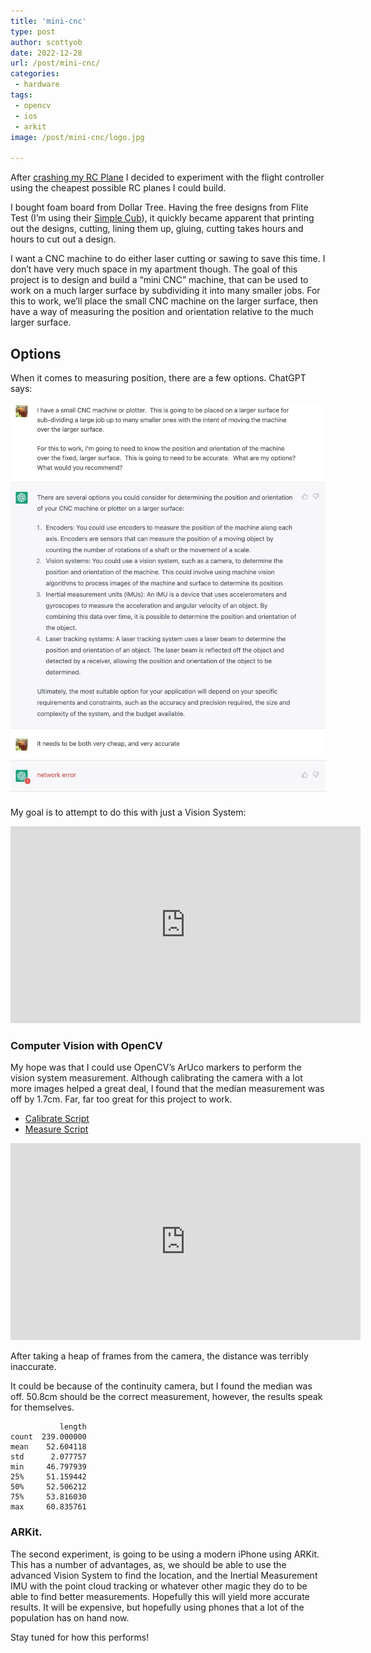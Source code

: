 ```yaml
---
title: 'mini-cnc'
type: post
author: scottyob
date: 2022-12-28
url: /post/mini-cnc/
categories:
 - hardware
tags:
 - opencv
 - ios
 - arkit
image: /post/mini-cnc/logo.jpg

---
```

After [crashing my RC Plane](/post/ardupilot-postmortem/) I decided to experiment with the flight controller using the cheapest possible RC planes I could build.

I bought foam board from Dollar Tree.  Having the free designs from Flite Test (I’m using their [Simple Cub](https://www.flitetest.com/articles/diy-ft-simple-cub-build)), it quickly became apparent that printing out the designs, cutting, lining them up, gluing, cutting takes hours and hours to cut out a design.

I want a CNC machine to do either laser cutting or sawing to save this time.  I don’t have very much space in my apartment though.  The goal of this project is to design and build a “mini CNC” machine, that can be used to work on a much larger surface by subdividing it into many smaller jobs.  For this to work, we’ll place the small CNC machine on the larger surface, then have a way of measuring the position and orientation relative to the much larger surface.

## Options

When it comes to measuring position, there are a few options.  ChatGPT says:

![chatgpt](chatgpt.jpg)

My goal is to attempt to do this with just a Vision System:

<iframe width="560" height="315" src="https://www.youtube.com/embed/kP53Sx1OHHE" title="YouTube video player" frameborder="0" allow="accelerometer; autoplay; clipboard-write; encrypted-media; gyroscope; picture-in-picture" allowfullscreen></iframe>

### Computer Vision with OpenCV

My hope was that I could use OpenCV’s ArUco markers to perform the vision system measurement.  Although calibrating the camera with a lot more images helped a great deal, I found that the median measurement was off by 1.7cm.  Far, far too great for this project to work.


* [Calibrate Script](https://gist.github.com/scottyob/25eb62f75cab4d118e297b93f7f9acfe)
* [Measure Script](https://gist.github.com/scottyob/331027d9f06431d32395281d47b5f27b)


<iframe width="560" height="315" src="https://www.youtube.com/embed/r8fBJO7SEhI" title="YouTube video player" frameborder="0" allow="accelerometer; autoplay; clipboard-write; encrypted-media; gyroscope; picture-in-picture" allowfullscreen></iframe>


After taking a heap of frames from the camera, the distance was terribly inaccurate.

It could be because of the continuity camera, but I found the median was off.  50.8cm should be the correct measurement, however, the results speak for themselves.

```
           length
count  239.000000
mean    52.604118
std      2.077757
min     46.797939
25%     51.159442
50%     52.506212
75%     53.816030
max     60.835761
```

### ARKit.

The second experiment, is going to be using a modern iPhone using ARKit.  This has a number of advantages, as, we should be able to use the advanced Vision System to find the location, and the Inertial Measurement IMU with the point cloud tracking or whatever other magic they do to be able to find better measurements.  Hopefully this will yield more accurate results.  It will be expensive, but hopefully using phones that a lot of the population has on hand now.

Stay tuned for how this performs!
